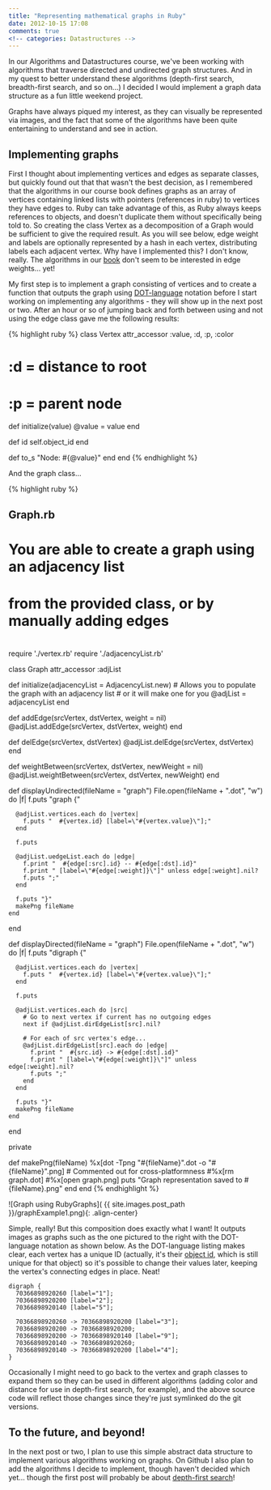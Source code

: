 ```yaml
---
title: "Representing mathematical graphs in Ruby"
date: 2012-10-15 17:08
comments: true
<!-- categories: Datastructures -->
---
```


In our Algorithms and Datastructures course, we've been working with algorithms that traverse directed and undirected graph structures. And in my quest to better understand these algorithms (depth-first search, breadth-first search, and so on…) I decided I would implement a graph data structure as a fun little weekend project.

Graphs have always piqued my interest, as they can visually be represented via images, and the fact that some of the algorithms have been quite entertaining to understand and see in action.

## Implementing graphs

First I thought about implementing vertices and edges as separate classes, but quickly found out that that wasn't the best decision, as I remembered that the algorithms in our course book defines graphs as an array of vertices containing linked lists with pointers (references in ruby) to vertices they have edges to. Ruby can take advantage of this, as Ruby always keeps references to objects, and doesn't duplicate them without specifically being told to. So creating the class Vertex as a decomposition of a Graph would be sufficient to give the required result. As you will see below, edge weight and labels are optionally represented by a hash in each vertex, distributing labels each adjacent vertex. Why have I implemented this? I don't know, really. The algorithms in our [book](http://www.amazon.co.uk/dp/0262533057) don't seem to be interested in edge weights… yet!

My first step is to implement a graph consisting of vertices and to create a function that outputs the graph using [DOT-language](http://en.wikipedia.org/wiki/DOT_language) notation before I start working on implementing any algorithms - they will show up in the next post or two. After an hour or so of jumping back and forth between using and not using the edge class gave me the following results:

{% highlight ruby %}
class Vertex
  attr_accessor :value, :d, :p, :color

  # :d = distance to root
  # :p = parent node

  def initialize(value)
    @value = value
  end

  def id
    self.object_id
  end

  def to_s
    "Node: #{@value}"
  end
end
{% endhighlight %}

And the graph class…

{% highlight ruby %}
## Graph.rb
# You are able to create a graph using an adjacency list
# from the provided class, or by manually adding edges
#

require './vertex.rb'
require './adjacencyList.rb'

class Graph
  attr_accessor :adjList

  def initialize(adjacencyList = AdjacencyList.new)
    # Allows you to populate the graph with an adjacency list
    # or it will make one for you
    @adjList = adjacencyList
  end

  def addEdge(srcVertex, dstVertex, weight = nil)
    @adjList.addEdge(srcVertex, dstVertex, weight)
  end

  def delEdge(srcVertex, dstVertex)
    @adjList.delEdge(srcVertex, dstVertex)
  end

  def weightBetween(srcVertex, dstVertex, newWeight = nil)
    @adjList.weightBetween(srcVertex, dstVertex, newWeight)
  end

  def displayUndirected(fileName = "graph")
    File.open(fileName + ".dot", "w") do |f|
      f.puts "graph {"

      @adjList.vertices.each do |vertex|
        f.puts "  #{vertex.id} [label=\"#{vertex.value}\"];"
      end

      f.puts

      @adjList.uedgeList.each do |edge|
        f.print "  #{edge[:src].id} -- #{edge[:dst].id}"
        f.print " [label=\"#{edge[:weight]}\"]" unless edge[:weight].nil?
        f.puts ";"
      end

      f.puts "}"
      makePng fileName
    end
  end

  def displayDirected(fileName = "graph")
    File.open(fileName + ".dot", "w") do |f|
      f.puts "digraph {"

      @adjList.vertices.each do |vertex|
        f.puts "  #{vertex.id} [label=\"#{vertex.value}\"];"
      end

      f.puts

      @adjList.vertices.each do |src|
        # Go to next vertex if current has no outgoing edges
        next if @adjList.dirEdgeList[src].nil?

        # For each of src vertex's edge...
        @adjList.dirEdgeList[src].each do |edge|
          f.print "  #{src.id} -> #{edge[:dst].id}"
          f.print " [label=\"#{edge[:weight]}\"]" unless edge[:weight].nil?
          f.puts ";"
        end
      end

      f.puts "}"
      makePng fileName
    end
  end

  private

  def makePng(fileName)
    %x[dot -Tpng "#{fileName}".dot -o "#{fileName}".png]
    # Commented out for cross-platformness
    #%x[rm graph.dot]
    #%x[open graph.png]
    puts "Graph representation saved to #{fileName}.png"
  end
end
{% endhighlight %}

![Graph using RubyGraphs]( {{ site.images.post_path }}/graphExample1.png){: .align-center}


Simple, really! But this composition does exactly what I want! It outputs images as graphs such as the one pictured to the right with the DOT-language notation as shown below. As the DOT-language listing makes clear, each vertex has a unique ID (actually, it's their [object id](http://ruby-doc.org/core-1.9.3/Object.html#method-i-object_id), which is still unique for that object) so it's possible to change their values later, keeping the vertex's connecting edges in place. Neat!

```
digraph {
  70366898920260 [label="1"];
  70366898920200 [label="2"];
  70366898920140 [label="5"];

  70366898920260 -> 70366898920200 [label="3"];
  70366898920200 -> 70366898920200;
  70366898920200 -> 70366898920140 [label="9"];
  70366898920140 -> 70366898920260;
  70366898920140 -> 70366898920200 [label="4"];
}
```

Occasionally I might need to go back to the vertex and graph classes to expand them so they can be used in different algorithms (adding color and distance for use in depth-first search, for example), and the above source code will reflect those changes since they're just symlinked do the git versions.

## To the future, and beyond!
In the next post or two, I plan to use this simple abstract data structure to implement various algorithms working on graphs. On Github I also plan to add the algorithms I decide to implement, though haven't decided which yet… though the first post will probably be about [depth-first search](http://en.wikipedia.org/wiki/Depth-first_search)!
